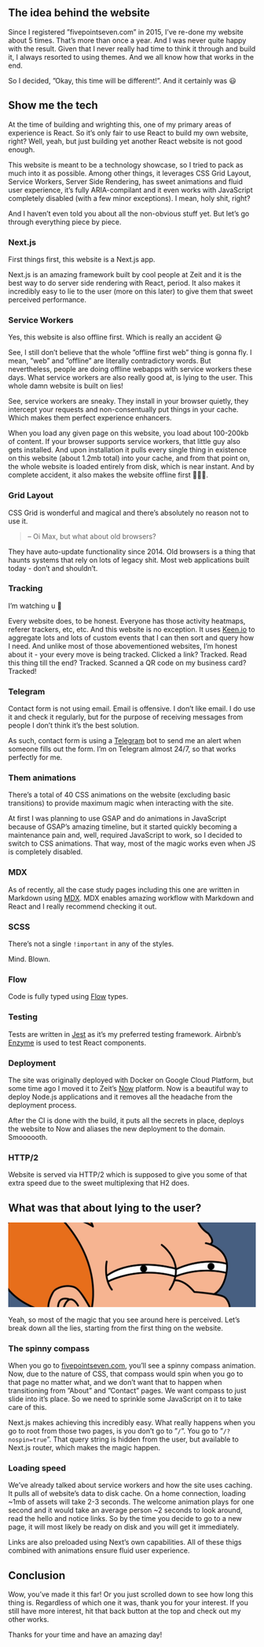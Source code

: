 ## The idea behind the website

Since I registered ”fivepointseven.com” in 2015, I’ve re-done my website about 5
times. That’s more than once a year. And I was never quite happy with the result.
Given that I never really had time to think it through and build it, I always
resorted to using themes. And we all know how that works in the end.

So I decided, ”Okay, this time will be different!”. And it certainly was <span role="img" aria-label="smile">😃</span>

## Show me the tech

At the time of building and wrighting this, one of my primary areas of experience is
React. So it’s only fair to use React to build my own website, right? Well, yeah,
but just building yet another React website is not good enough.

This website is meant to be a technology showcase, so I tried to pack as much into
it as possible. Among other things, it leverages CSS Grid Layout, Service Workers,
Server Side Rendering, has sweet animations and fluid user experience, it’s fully
ARIA-compilant and it even works with JavaScript completely disabled (with a few
minor exceptions). I mean, holy shit, right?

And I haven’t even told you about all the non-obvious stuff yet. But let’s go
through everything piece by piece.

### Next.js

First things first, this website is a Next.js app.

Next.js is an amazing framework built by cool people at Zeit and it is the best
way to do server side rendering with React, period. It also makes it incredibly
easy to lie to the user (more on this later) to give them that sweet perceived
performance.

### Service Workers

Yes, this website is also offline first. Which is really an accident <span role="img" aria-label="smile">😃</span>

See, I still don’t believe that the whole ”offline first web” thing is gonna
fly. I mean, ”web” and ”offline” are literally contradictory words. But
nevertheless, people are doing offline webapps with service workers these days.
What service workers are also really good at, is lying to the user. This whole
damn website is built on lies!

See, service workers are sneaky. They install in your browser quietly, they
intercept your requests and non-consentually put things in your cache. Which
makes them perfect experience enhancers.

When you load any given page on this website, you load about 100-200kb of
content. If your browser supports service workers, that little guy also gets
installed. And upon installation it pulls every single thing in existence on
this website (about 1.2mb total) into your cache, and from that point on, the
whole website is loaded entirely from disk, which is near instant. And by
complete accident, it also makes the website offline first <span role="img" aria-label="idk">🤷🏻‍♂️</span>.

### Grid Layout

CSS Grid is wonderful and magical and there’s absolutely no reason not to use
it.

> – Oi Max, but what about old browsers?

They have auto-update functionality since 2014. Old browsers is a thing that
haunts systems that rely on lots of legacy shit. Most web applications built
today - don’t and shouldn’t.

### Tracking

I’m watching u <span role="img" aria-label="eyes">👀</span>

Every website does, to be honest. Everyone has those activity heatmaps, referer
trackers, etc, etc. And this website is no exception. It uses [Keen.io](https://keen.io)
to aggregate lots and lots of custom events that I can then sort and query how I
need. And unlike most of those abovementioned websites, I’m honest about it -
your every move is being tracked. Clicked a link? Tracked. Read this thing till
the end? Tracked. Scanned a QR code on my business card? Tracked!

### Telegram

Contact form is not using email. Email is offensive. I don’t like email. I do
use it and check it regularly, but for the purpose of receiving messages from
people I don’t think it’s the best solution.

As such, contact form is using a [Telegram](https://telegram.org) bot to send me an alert
when someone fills out the form. I’m on Telegram almost
24/7, so that works perfectly for me.

### Them animations

There’s a total of 40 CSS animations on the website (excluding basic
transitions) to provide maximum magic when interacting with the site.

At first I was planning to use GSAP and do animations in JavaScript because of
GSAP’s amazing timeline, but it started quickly becoming a maintenance pain and,
well, required JavaScript to work, so I decided to switch to CSS animations.
That way, most of the magic works even when JS is completely disabled.

### MDX

As of recently, all the case study pages including this one are written in Markdown using
[MDX](https://github.com/mdx-js/mdx).
MDX enables amazing workflow with Markdown and React and I really recommend checking it out.

### SCSS

There’s not a single `!important` in any of the styles.

Mind. Blown.

### Flow

Code is fully typed using [Flow](https://flow.org) types.

### Testing

Tests are written in [Jest](https://facebook.github.io/jest/) as it’s my preferred testing framework.
Airbnb’s [Enzyme](http://airbnb.io/enzyme/) is used to test React components.

### Deployment

The site was originally deployed with Docker on Google Cloud Platform, but some
time ago I moved it to Zeit’s [Now](https://zeit.co/now) platform. 
Now is a beautiful way to deploy Node.js applications and it removes all the headache 
from the deployment process.

After the CI is done with the build, it puts all the secrets in place, deploys
the website to Now and aliases the new deployment to the domain. Smoooooth.

### HTTP/2

Website is served via HTTP/2 which is supposed to give you some of that extra
speed due to the sweet multiplexing that H2 does.

## What was that about lying to the user?

![suspicious](/static/work/case-studies/my-website/suspicious.jpg)

Yeah, so most of the magic that you see around here is perceived. Let’s break down
all the lies, starting from the first thing on the website.

### The spinny compass

When you go to [fivepointseven.com](https://fivepointseven.com), you’ll see a spinny compass animation.
Now, due to the nature of CSS, that compass would spin when you go to that page
no matter what, and we don’t want that to happen when transitioning from ”About” and
”Contact” pages. We want compass to just slide into it’s place.
So we need to sprinkle some JavaScript on it to take care of this.

Next.js makes achieving this incredibly easy. What really happens when you go to
root from those two pages, is you don’t go to ”`/`”.
You go to ”`/?nospin=true`”. That query string is hidden from
the user, but available to Next.js router, which makes the magic happen.

### Loading speed

We’ve already talked about service workers and how the site uses caching. It
pulls all of website’s data to disk cache. On a home connection, loading ~1mb of
assets will take 2-3 seconds. The welcome animation plays for one second and it
would take an average person ~2 seconds to look around, read the hello and
notice links. So by the time you decide to go to a new page, it will most likely
be ready on disk and you will get it immediately.

Links are also preloaded using Next’s own capabilities. All of these thigs
combined with animations ensure fluid user experience.

## Conclusion

Wow, you’ve made it this far! Or you just scrolled down to see how long this thing
is. Regardless of which one it was, thank you for your interest. If you still have
more interest, hit that back button at the top and check out my other works.

Thanks for your time and have an amazing day!
